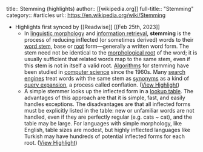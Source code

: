 title:: Stemming (highlights)
author:: [[wikipedia.org]]
full-title:: "Stemming"
category:: #articles
url:: https://en.wikipedia.org/wiki/Stemming

- Highlights first synced by [[Readwise]] [[Feb 25th, 2023]]
	- In [linguistic morphology](https://en.wikipedia.org/wiki/Linguistic_morphology) and [information retrieval](https://en.wikipedia.org/wiki/Information_retrieval), **stemming** is the process of reducing inflected (or sometimes derived) words to their [word stem](https://en.wikipedia.org/wiki/Word_stem), base or [root](https://en.wikipedia.org/wiki/Root_(linguistics)) form—generally a written word form. The stem need not be identical to the [morphological root](https://en.wikipedia.org/wiki/Morphological_root) of the word; it is usually sufficient that related words map to the same stem, even if this stem is not in itself a valid root. [Algorithms](https://en.wikipedia.org/wiki/Algorithm) for stemming have been studied in [computer science](https://en.wikipedia.org/wiki/Computer_science) since the 1960s. Many [search engines](https://en.wikipedia.org/wiki/Search_engine) treat words with the same stem as [synonyms](https://en.wikipedia.org/wiki/Synonym) as a kind of [query expansion](https://en.wikipedia.org/wiki/Query_expansion), a process called conflation. ([View Highlight](https://read.readwise.io/read/01gt3b3w9rx4yz6522e8k4e6zg))
	- A simple stemmer looks up the inflected form in a [lookup table](https://en.wikipedia.org/wiki/Lookup_table). The advantages of this approach are that it is simple, fast, and easily handles exceptions. The disadvantages are that all inflected forms must be explicitly listed in the table: new or unfamiliar words are not handled, even if they are perfectly regular (e.g. cats ~ cat), and the table may be large. For languages with simple morphology, like English, table sizes are modest, but highly inflected languages like Turkish may have hundreds of potential inflected forms for each root. ([View Highlight](https://read.readwise.io/read/01gt3b49me6cxf0ksnzqyqkmch))